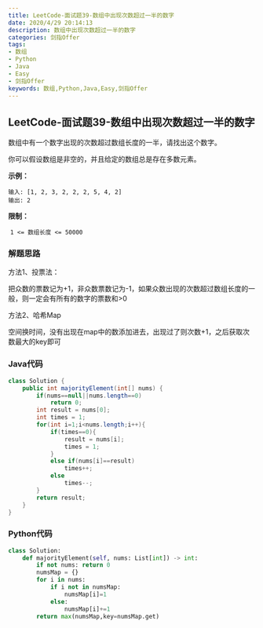 ```yaml
---
title: LeetCode-面试题39-数组中出现次数超过一半的数字
date: 2020/4/29 20:14:13
description: 数组中出现次数超过一半的数字
categories: 剑指Offer
tags: 
- 数组
- Python
- Java
- Easy
- 剑指Offer
keywords: 数组,Python,Java,Easy,剑指Offer
---
```


## LeetCode-面试题39-数组中出现次数超过一半的数字 

数组中有一个数字出现的次数超过数组长度的一半，请找出这个数字。

你可以假设数组是非空的，并且给定的数组总是存在多数元素。

 <!--more-->

**示例：**

```
输入: [1, 2, 3, 2, 2, 2, 5, 4, 2]
输出: 2
```

**限制：**

​	`1 <= 数组长度 <= 50000`

### 解题思路

方法1、投票法：

把众数的票数记为+1，非众数票数记为-1，如果众数出现的次数超过数组长度的一般，则一定会有所有的数字的票数和>0

方法2、哈希Map

空间换时间，没有出现在map中的数添加进去，出现过了则次数+1，之后获取次数最大的key即可

### Java代码

```java
class Solution {
    public int majorityElement(int[] nums) {
        if(nums==null||nums.length==0)
            return 0;
        int result = nums[0];
        int times = 1;
        for(int i=1;i<nums.length;i++){
            if(times==0){
                result = nums[i];
                times = 1;
            }
            else if(nums[i]==result)
                times++;
            else
                times--;
        }
        return result;
    }
}
```

### Python代码

```python
class Solution:
    def majorityElement(self, nums: List[int]) -> int:
        if not nums: return 0
        numsMap = {}
        for i in nums:
            if i not in numsMap:
                numsMap[i]=1
            else:
                numsMap[i]+=1
        return max(numsMap,key=numsMap.get)
```

